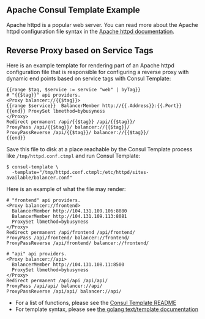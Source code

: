 Apache Consul Template Example
------------------------------
Apache httpd is a popular web server. You can read more about the Apache httpd configuration file syntax in the [Apache httpd documentation](https://httpd.apache.org/docs/).


## Reverse Proxy based on Service Tags
Here is an example template for rendering part of an Apache httpd configuration file that is responsible for configuring a reverse proxy with dynamic end points based on service tags with Consul Template:

```liquid
{{range $tag, $service := service "web" | byTag}}
# "{{$tag}}" api providers.
<Proxy balancer://{{$tag}}>
{{range $service}}  BalancerMember http://{{.Address}}:{{.Port}}
{{end}} ProxySet lbmethod=bybusyness
</Proxy>
Redirect permanent /api/{{$tag}} /api/{{$tag}}/
ProxyPass /api/{{$tag}}/ balancer://{{$tag}}/
ProxyPassReverse /api/{{$tag}}/ balancer://{{$tag}}/
{{end}}
```

Save this file to disk at a place reachable by the Consul Template process like `/tmp/httpd.conf.ctmpl` and run Consul Template:

```shell
$ consul-template \
  -template="/tmp/httpd.conf.ctmpl:/etc/httpd/sites-available/balancer.conf"
```

Here is an example of what the file may render:

```text
# "frontend" api providers.
<Proxy balancer://frontend>
  BalancerMember http://104.131.109.106:8080
  BalancerMember http://104.131.109.113:8081
  ProxySet lbmethod=bybusyness
</Proxy>
Redirect permanent /api/frontend /api/frontend/
ProxyPass /api/frontend/ balancer://frontend/
ProxyPassReverse /api/frontend/ balancer://frontend/

# "api" api providers.
<Proxy balancer://api>
  BalancerMember http://104.131.108.11:8500
  ProxySet lbmethod=bybusyness
</Proxy>
Redirect permanent /api/api /api/api/
ProxyPass /api/api/ balancer://api/
ProxyPassReverse /api/api/ balancer://api/
```

- For a list of functions, please see the [Consul Template README](https://github.com/hernad/consul-template)
- For template syntax, please see [the golang text/template documentation](https://golang.org/pkg/text/template/)
